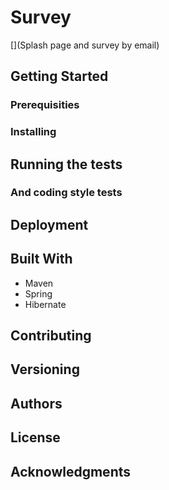 # Survey

[](Splash page and survey by email)


## Getting Started

### Prerequisities

### Installing

## Running the tests

### And coding style tests

## Deployment

## Built With

* Maven
* Spring
* Hibernate

## Contributing

## Versioning

## Authors

## License

## Acknowledgments
